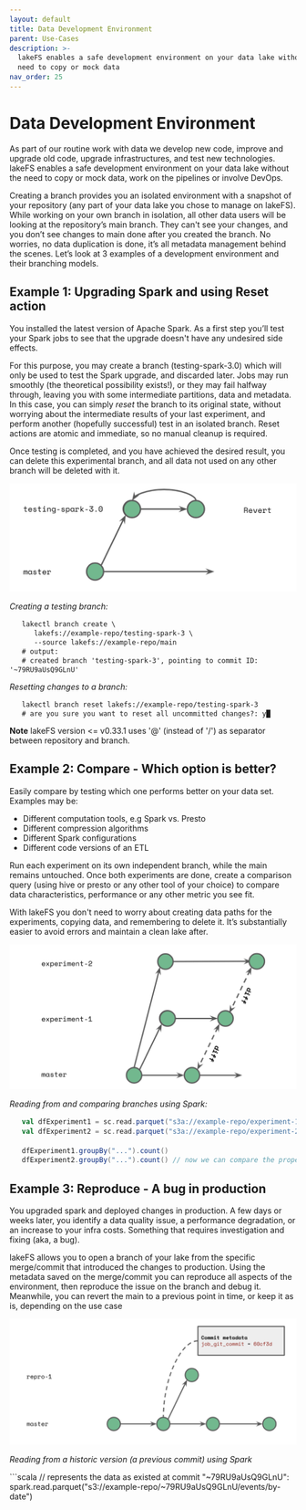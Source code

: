```yaml
---
layout: default
title: Data Development Environment
parent: Use-Cases
description: >-
  lakeFS enables a safe development environment on your data lake without the
  need to copy or mock data
nav_order: 25
---
```


# Data Development Environment

As part of our routine work with data we develop new code, improve and upgrade old code, upgrade infrastructures, and test new technologies. lakeFS enables a safe development environment on your data lake without the need to copy or mock data, work on the pipelines or involve DevOps.

Creating a branch provides you an isolated environment with a snapshot of your repository \(any part of your data lake you chose to manage on lakeFS\). While working on your own branch in isolation, all other data users will be looking at the repository’s main branch. They can't see your changes, and you don’t see changes to main done after you created the branch. No worries, no data duplication is done, it’s all metadata management behind the scenes. Let’s look at 3 examples of a development environment and their branching models.

## Example 1: Upgrading Spark and using Reset action

You installed the latest version of Apache Spark. As a first step you’ll test your Spark jobs to see that the upgrade doesn't have any undesired side effects.

For this purpose, you may create a branch \(testing-spark-3.0\) which will only be used to test the Spark upgrade, and discarded later. Jobs may run smoothly \(the theoretical possibility exists!\), or they may fail halfway through, leaving you with some intermediate partitions, data and metadata. In this case, you can simply _reset_ the branch to its original state, without worrying about the intermediate results of your last experiment, and perform another \(hopefully successful\) test in an isolated branch. Reset actions are atomic and immediate, so no manual cleanup is required.

Once testing is completed, and you have achieved the desired result, you can delete this experimental branch, and all data not used on any other branch will be deleted with it.

![branching\_1](../../.gitbook/assets/branching_1.png)

_Creating a testing branch:_

```text
   lakectl branch create \
      lakefs://example-repo/testing-spark-3 \
      --source lakefs://example-repo/main
   # output:
   # created branch 'testing-spark-3', pointing to commit ID: '~79RU9aUsQ9GLnU'
```

_Resetting changes to a branch:_

```text
   lakectl branch reset lakefs://example-repo/testing-spark-3
   # are you sure you want to reset all uncommitted changes?: y█
```

**Note** lakeFS version &lt;= v0.33.1 uses '@' \(instead of '/'\) as separator between repository and branch.

## Example 2: Compare - Which option is better?

Easily compare by testing which one performs better on your data set. Examples may be:

* Different computation tools, e.g Spark vs. Presto
* Different compression algorithms
* Different Spark configurations
* Different code versions of an ETL

Run each experiment on its own independent branch, while the main remains untouched. Once both experiments are done, create a comparison query \(using hive or presto or any other tool of your choice\) to compare data characteristics, performance or any other metric you see fit.

With lakeFS you don't need to worry about creating data paths for the experiments, copying data, and remembering to delete it. It’s substantially easier to avoid errors and maintain a clean lake after.

![branching\_2](../../.gitbook/assets/branching_2.png)

_Reading from and comparing branches using Spark:_

```scala
   val dfExperiment1 = sc.read.parquet("s3a://example-repo/experiment-1/events/by-date")
   val dfExperiment2 = sc.read.parquet("s3a://example-repo/experiment-2/events/by-date")

   dfExperiment1.groupBy("...").count()
   dfExperiment2.groupBy("...").count() // now we can compare the properties of the data itself
```

## Example 3: Reproduce - A bug in production

You upgraded spark and deployed changes in production. A few days or weeks later, you identify a data quality issue, a performance degradation, or an increase to your infra costs. Something that requires investigation and fixing \(aka, a bug\).

lakeFS allows you to open a branch of your lake from the specific merge/commit that introduced the changes to production. Using the metadata saved on the merge/commit you can reproduce all aspects of the environment, then reproduce the issue on the branch and debug it. Meanwhile, you can revert the main to a previous point in time, or keep it as is, depending on the use case

![branching\_3](../../.gitbook/assets/branching_3.png)

_Reading from a historic version \(a previous commit\) using Spark_

\`\`\`scala // represents the data as existed at commit "~79RU9aUsQ9GLnU": spark.read.parquet\("s3://example-repo/~79RU9aUsQ9GLnU/events/by-date"\)

